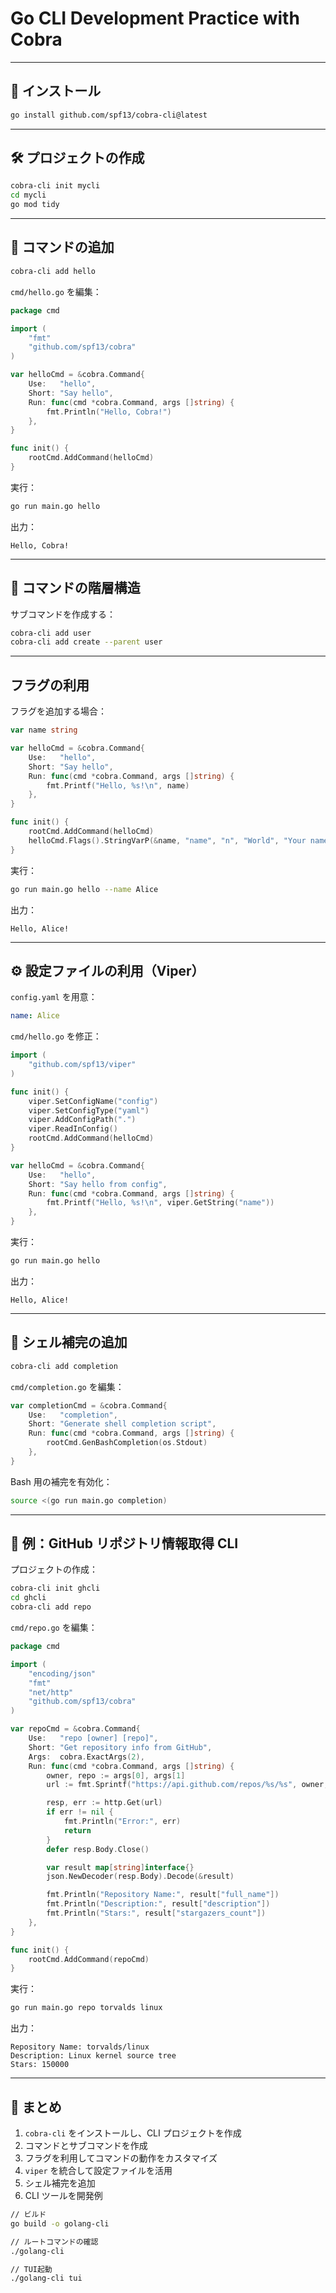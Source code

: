 # Go CLI Development Practice with Cobra

---

## 📌 インストール
```sh
go install github.com/spf13/cobra-cli@latest
```

---

## 🛠️ プロジェクトの作成
```sh
cobra-cli init mycli
cd mycli
go mod tidy
```

---

## 📌 コマンドの追加
```sh
cobra-cli add hello
```
`cmd/hello.go` を編集：
```go
package cmd

import (
    "fmt"
    "github.com/spf13/cobra"
)

var helloCmd = &cobra.Command{
    Use:   "hello",
    Short: "Say hello",
    Run: func(cmd *cobra.Command, args []string) {
        fmt.Println("Hello, Cobra!")
    },
}

func init() {
    rootCmd.AddCommand(helloCmd)
}
```

実行：
```sh
go run main.go hello
```
出力：
```
Hello, Cobra!
```

---

## 📂 コマンドの階層構造
サブコマンドを作成する：
```sh
cobra-cli add user
cobra-cli add create --parent user
```

---

##  フラグの利用
フラグを追加する場合：
```go
var name string

var helloCmd = &cobra.Command{
    Use:   "hello",
    Short: "Say hello",
    Run: func(cmd *cobra.Command, args []string) {
        fmt.Printf("Hello, %s!\n", name)
    },
}

func init() {
    rootCmd.AddCommand(helloCmd)
    helloCmd.Flags().StringVarP(&name, "name", "n", "World", "Your name")
}
```
実行：
```sh
go run main.go hello --name Alice
```
出力：
```
Hello, Alice!
```

---

## ⚙️ 設定ファイルの利用（Viper）
`config.yaml` を用意：
```yaml
name: Alice
```
`cmd/hello.go` を修正：
```go
import (
    "github.com/spf13/viper"
)

func init() {
    viper.SetConfigName("config")
    viper.SetConfigType("yaml")
    viper.AddConfigPath(".")
    viper.ReadInConfig()
    rootCmd.AddCommand(helloCmd)
}

var helloCmd = &cobra.Command{
    Use:   "hello",
    Short: "Say hello from config",
    Run: func(cmd *cobra.Command, args []string) {
        fmt.Printf("Hello, %s!\n", viper.GetString("name"))
    },
}
```
実行：
```sh
go run main.go hello
```
出力：
```
Hello, Alice!
```

---

## 🔧 シェル補完の追加
```sh
cobra-cli add completion
```
`cmd/completion.go` を編集：
```go
var completionCmd = &cobra.Command{
    Use:   "completion",
    Short: "Generate shell completion script",
    Run: func(cmd *cobra.Command, args []string) {
        rootCmd.GenBashCompletion(os.Stdout)
    },
}
```
Bash 用の補完を有効化：
```sh
source <(go run main.go completion)
```

---

## 🚀 例：GitHub リポジトリ情報取得 CLI
プロジェクトの作成：
```sh
cobra-cli init ghcli
cd ghcli
cobra-cli add repo
```
`cmd/repo.go` を編集：
```go
package cmd

import (
    "encoding/json"
    "fmt"
    "net/http"
    "github.com/spf13/cobra"
)

var repoCmd = &cobra.Command{
    Use:   "repo [owner] [repo]",
    Short: "Get repository info from GitHub",
    Args:  cobra.ExactArgs(2),
    Run: func(cmd *cobra.Command, args []string) {
        owner, repo := args[0], args[1]
        url := fmt.Sprintf("https://api.github.com/repos/%s/%s", owner, repo)

        resp, err := http.Get(url)
        if err != nil {
            fmt.Println("Error:", err)
            return
        }
        defer resp.Body.Close()

        var result map[string]interface{}
        json.NewDecoder(resp.Body).Decode(&result)

        fmt.Println("Repository Name:", result["full_name"])
        fmt.Println("Description:", result["description"])
        fmt.Println("Stars:", result["stargazers_count"])
    },
}

func init() {
    rootCmd.AddCommand(repoCmd)
}
```
実行：
```sh
go run main.go repo torvalds linux
```
出力：
```
Repository Name: torvalds/linux
Description: Linux kernel source tree
Stars: 150000
```

---

## 📌 まとめ
1. `cobra-cli` をインストールし、CLI プロジェクトを作成
2. コマンドとサブコマンドを作成
3. フラグを利用してコマンドの動作をカスタマイズ
4. `viper` を統合して設定ファイルを活用
5. シェル補完を追加
6. CLI ツールを開発例


```sh
// ビルド
go build -o golang-cli
```
```sh
// ルートコマンドの確認
./golang-cli
```
```sh
// TUI起動
./golang-cli tui
```



